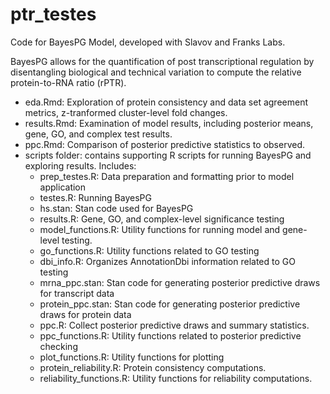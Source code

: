 # ptr_testes
Code for BayesPG Model, developed with Slavov and Franks Labs.

BayesPG allows for the quantification of post transcriptional regulation by disentangling biological and technical variation to compute the relative protein-to-RNA ratio (rPTR). 

* eda.Rmd: Exploration of protein consistency and data set agreement metrics, z-tranformed cluster-level fold changes.
* results.Rmd: Examination of model results, including posterior means, gene, GO, and complex test results. 
* ppc.Rmd: Comparison of posterior predictive statistics to observed.
* scripts folder: contains supporting R scripts for running BayesPG and exploring results. Includes:
  * prep_testes.R: Data preparation and formatting prior to model application
  * testes.R: Running BayesPG
  * hs.stan: Stan code used for BayesPG
  * results.R: Gene, GO, and complex-level significance testing
  * model_functions.R: Utility functions for running model and gene-level testing.
  * go_functions.R: Utility functions related to GO testing 
  * dbi_info.R: Organizes AnnotationDbi information related to GO testing
  * mrna_ppc.stan: Stan code for generating posterior predictive draws for transcript data
  * protein_ppc.stan: Stan code for generating posterior predictive draws for protein data
  * ppc.R: Collect posterior predictive draws and summary statistics.
  * ppc_functions.R: Utility functions related to posterior predictive checking
  * plot_functions.R: Utility functions for plotting
  * protein_reliability.R: Protein consistency computations.
  * reliability_functions.R: Utility functions for reliability computations.
